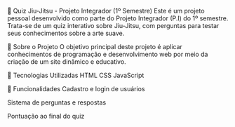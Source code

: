 🥋 Quiz Jiu-Jitsu - Projeto Integrador (1º Semestre)
Este é um projeto pessoal desenvolvido como parte do Projeto Integrador (P.I) do 1º semestre. Trata-se de um quiz interativo sobre Jiu-Jitsu, com perguntas para testar seus conhecimentos sobre a arte suave.

🧠 Sobre o Projeto
O objetivo principal deste projeto é aplicar conhecimentos de programação e desenvolvimento web por meio da criação de um site dinâmico e educativo.

🚀 Tecnologias Utilizadas
HTML
CSS
JavaScript

📌 Funcionalidades
Cadastro e login de usuários

Sistema de perguntas e respostas

Pontuação ao final do quiz
